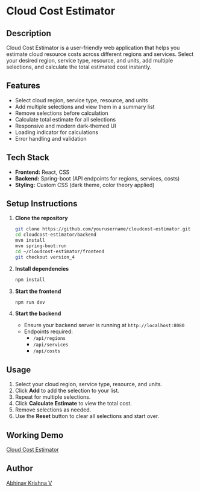 # Cloud Cost Estimator

## Description

Cloud Cost Estimator is a user-friendly web application that helps you estimate cloud resource costs across different regions and services. Select your desired region, service type, resource, and units, add multiple selections, and calculate the total estimated cost instantly.

## Features

- Select cloud region, service type, resource, and units
- Add multiple selections and view them in a summary list
- Remove selections before calculation
- Calculate total estimate for all selections
- Responsive and modern dark-themed UI
- Loading indicator for calculations
- Error handling and validation

## Tech Stack

- **Frontend:** React, CSS
- **Backend:** Spring-boot (API endpoints for regions, services, costs)
- **Styling:** Custom CSS (dark theme, color theory applied)

## Setup Instructions

1. **Clone the repository**
   ```bash
   git clone https://github.com/yourusername/cloudcost-estimator.git
   cd cloudcost-estimator/backend
   mvn install
   mvn spring-boot:run
   cd ~/cloudcost-estimator/frontend
   git checkout version_4
   ```

2. **Install dependencies**
   ```bash
   npm install
   ```

3. **Start the frontend**
   ```bash
   npm run dev
   ```

4. **Start the backend**
   - Ensure your backend server is running at `http://localhost:8080`
   - Endpoints required:
     - `/api/regions`
     - `/api/services`
     - `/api/costs`

## Usage

1. Select your cloud region, service type, resource, and units.
2. Click **Add** to add the selection to your list.
3. Repeat for multiple selections.
4. Click **Calculate Estimate** to view the total cost.
5. Remove selections as needed.
6. Use the **Reset** button to clear all selections and start over.

## Working Demo

[Cloud Cost Estimator](https://drive.google.com/file/d/1ReGmnMe8JiqiP1z4O6srANNhanjGFcfw/view?usp=drive_link)

## Author

[Abhinav Krishna V](https://github.com/abhinavsedai)
